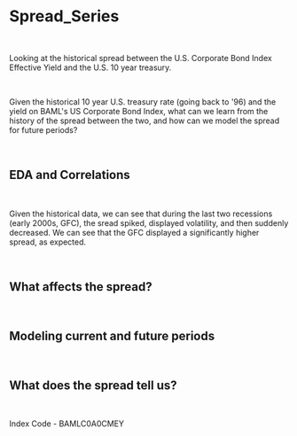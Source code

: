 # Spread_Series

<br/>

Looking at the historical spread between the U.S. Corporate Bond Index Effective Yield and the U.S. 10 year treasury. 

<br/>

Given the historical 10 year U.S. treasury rate (going back to '96) and the yield on BAML's US Corporate Bond Index, what can we learn from the history of the spread between the two, and how can we model the spread for future periods?

<br/>

## EDA and Correlations

<br/>

Given the historical data, we can see that during the last two recessions (early 2000s, GFC), the sread spiked, displayed volatility, and then suddenly decreased. We can see that the GFC displayed a significantly higher spread, as expected.

<br/>

## What affects the spread?

<br/>

## Modeling current and future periods

<br/>

## What does the spread tell us?

<br/>

Index Code - BAMLC0A0CMEY
